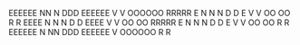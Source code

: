 EEEEEE  NN    N  DDD    EEEEEE V       V OOOOOO RRRRR
E       N N   N  D  D   E       V     V  OO  OO R   R
EEEE    N  N  N  D   D  EEEE     V   V   OO  OO RRRRR
E       N   N N  D  D   E         V V    OO  OO R R
EEEEEE  N    NN  DDD    EEEEEE     V     OOOOOO R   R
